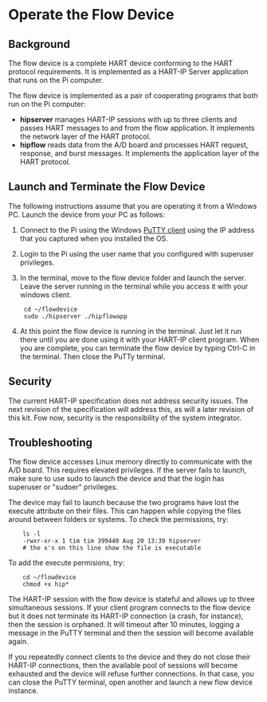 # Operate the Flow Device

## Background

The flow device is a complete HART device conforming to the HART protocol requirements. It is implemented as a HART-IP Server application that runs on the Pi computer.

The flow device is implemented as a pair of cooperating programs that both run on the Pi computer:

* **hipserver** manages HART-IP sessions with up to three clients and passes HART messages to and from the flow application.  It implements the network layer of the HART protocol.
* **hipflow** reads data from the A/D board and processes HART request, response, and burst messages.  It implements the application layer of the HART protocol.

## Launch and Terminate the Flow Device

The following instructions assume that you are operating it from a Windows PC. Launch the device from your PC as follows:

1. Connect to the Pi using the Windows [PuTTY client](https://www.putty.org/) using the IP address that you captured when you installed the OS.
2. Login to the Pi using the user name that you configured with superuser privileges.
3. In the terminal, move to the flow device folder and launch the server. Leave the server running in the terminal while you access it with your windows client.

   ```text
    cd ~/flowdevice
    sudo ./hipserver ./hipflowapp
   ```

4. At this point the flow device is running in the terminal. Just let it run there until you are done using it with your HART-IP client program. When you are complete, you can terminate the flow device by typing Ctrl-C in the terminal. Then close the PuTTy terminal.

## Security

The current HART-IP specification does not address security issues. The next revision of the specification will address this, as will a later revision of this kit. Fow now, security is the responsibility of the system integrator.

## Troubleshooting

The flow device accesses Linux memory directly to communicate with the A/D board. This requires elevated privileges. If the server fails to launch, make sure to use sudo to launch the device and that the login has superuser or "sudoer" privileges.

The device may fail to launch because the two programs have lost the execute attribute on their files. This can happen while copying the files around between folders or systems. To check the permissions, try:

```text
    ls -l 
    -rwxr-xr-x 1 tim tim 399440 Aug 20 13:39 hipserver
    # the x's on this line show the file is executable
```

To add the execute permisions, try:

```text
    cd ~/flowdevice
    chmod +x hip*
```

The HART-IP session with the flow device is stateful and allows up to three simultaneous sessions. If your client program connects to the flow device but it does not terminate its HART-IP connection \(a crash, for instance\), then the session is orphaned. It will timeout after 10 minutes, logging a message in the PuTTY terminal and then the session will become available again.

If you repeatedly connect clients to the device and they do not close their HART-IP connections, then the available pool of sessions will become exhausted and the device will refuse further connections. In that case, you can close the PuTTY terminal, open another and launch a new flow device instance.

